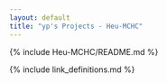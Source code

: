```yaml
---
layout: default
title: "yp's Projects - Heu-MCHC"
---
```


{% include Heu-MCHC/README.md %}

{% include link_definitions.md %}

